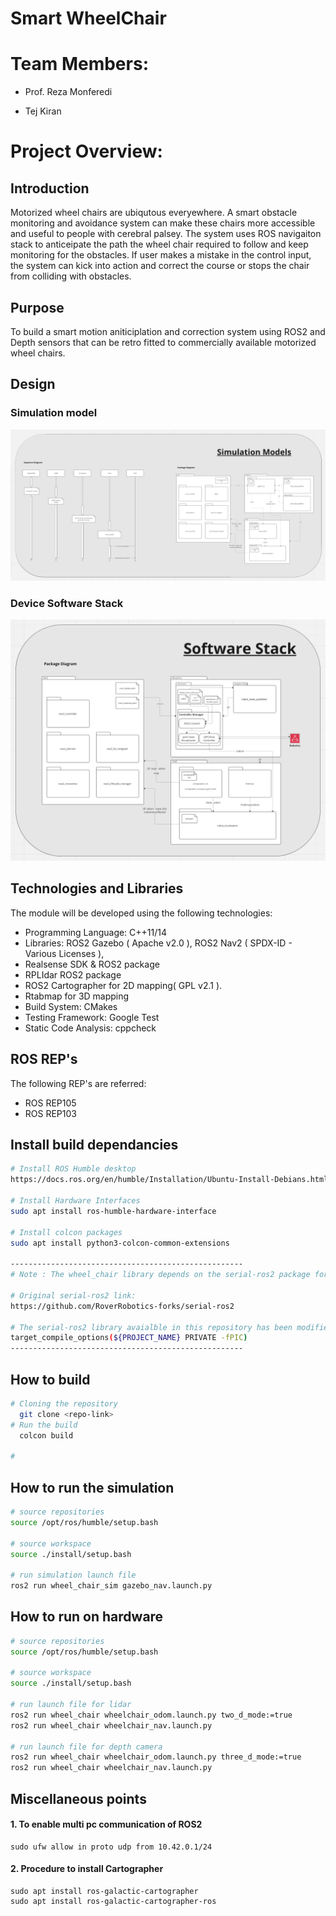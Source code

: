 # Smart WheelChair

# Team Members:

- Prof. Reza Monferedi

- Tej Kiran

# Project Overview:

## Introduction
Motorized wheel chairs are ubiqutous everyewhere. A smart obstacle monitoring and avoidance system can make these chairs more accessible and useful to people with cerebral palsey. The system uses ROS navigaiton stack to anticeipate the path the wheel chair required to follow and keep monitoring for the obstacles. If user makes a mistake in the control input, the system can kick into action and correct the course or stops the chair from colliding with obstacles.

## Purpose
To build a smart motion aniticiplation and correction system using ROS2 and Depth sensors that can be retro fitted to commercially available motorized wheel chairs.

## Design
### Simulation model
![alt text](./images/SimulationDesign.png)

### Device Software Stack
![alt text](./images/SoftwareStack.png)

## Technologies and Libraries
The module will be developed using the following technologies:
- Programming Language: C++11/14
- Libraries: ROS2 Gazebo ( Apache v2.0 ), ROS2 Nav2 ( SPDX-ID - Various Licenses ), 
- Realsense SDK & ROS2 package
- RPLIdar ROS2 package 
- ROS2 Cartographer for 2D mapping( GPL v2.1 ).
- Rtabmap for 3D mapping
- Build System: CMakes
- Testing Framework: Google Test
- Static Code Analysis: cppcheck

## ROS REP's
The following REP's are referred:
- ROS REP105
- ROS REP103



## Install build dependancies
```bash
# Install ROS Humble desktop
https://docs.ros.org/en/humble/Installation/Ubuntu-Install-Debians.html

# Install Hardware Interfaces
sudo apt install ros-humble-hardware-interface

# Install colcon packages
sudo apt install python3-colcon-common-extensions

----------------------------------------------------
# Note : The wheel_chair library depends on the serial-ros2 package for serial communication.

# Original serial-ros2 link:
https://github.com/RoverRobotics-forks/serial-ros2

# The serial-ros2 library avaialble in this repository has been modified for linking with shared library by adding the following flag to "./serial-ros2/cmakeLists.txt"
target_compile_options(${PROJECT_NAME} PRIVATE -fPIC)
----------------------------------------------------

```

## How to build
``` bash
# Cloning the repository
  git clone <repo-link>
# Run the build 
  colcon build
  
#
```

## How to run the simulation
```bash
# source repositories
source /opt/ros/humble/setup.bash

# source workspace
source ./install/setup.bash

# run simulation launch file
ros2 run wheel_chair_sim gazebo_nav.launch.py
```


## How to run on hardware
```bash
# source repositories
source /opt/ros/humble/setup.bash

# source workspace
source ./install/setup.bash

# run launch file for lidar
ros2 run wheel_chair wheelchair_odom.launch.py two_d_mode:=true
ros2 run wheel_chair wheelchair_nav.launch.py

# run launch file for depth camera
ros2 run wheel_chair wheelchair_odom.launch.py three_d_mode:=true
ros2 run wheel_chair wheelchair_nav.launch.py
```

## Miscellaneous points
#### 1. To enable multi pc communication of ROS2
```
sudo ufw allow in proto udp from 10.42.0.1/24
```

#### 2. Procedure to install Cartographer
```
sudo apt install ros-galactic-cartographer
sudo apt install ros-galactic-cartographer-ros
```
